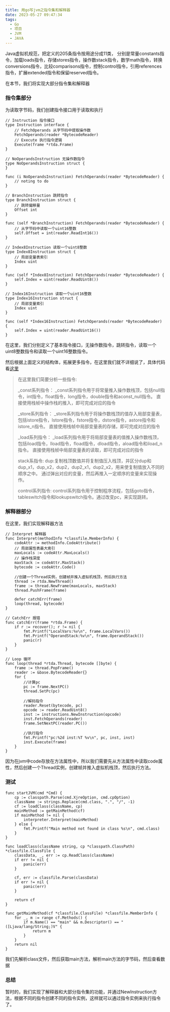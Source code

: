 ```yaml
---
title: 用go写jvm之指令集和解释器
date: 2023-05-27 09:47:34
tags:
  - Go
  - 项目
  - JVM
  - JAVA
---
```

Java虚拟机规范，把定义的205条指令按用途分成11类，
分别是常量constants指令，加载loads指令，存储stores指令，操作数stack指令，数学math指令，转换conversions指令，比较comparisons指令，控制control指令，引用references指令，扩展extended指令和保留reserved指令。

在本节，我们将实现大部分指令集和解释器
<!-- more -->
### 指令集部分
为读取字节码，我们创建指令接口用于读取和执行
````Golang
// Instruction 指令接口
type Instruction interface {
	// FetchOperands 从字节码中提取操作数
	FetchOperands(reader *BytecodeReader)
	// Execute 执行指令逻辑
	Execute(frame *rtda.Frame)
}

// NoOperandsInstruction 无操作数指令
type NoOperandsInstruction struct {
}

func (i NoOperandsInstruction) FetchOperands(reader *BytecodeReader) {
	// noting to do
}

// BranchInstruction 跳转指令
type BranchInstruction struct {
	// 跳转偏移量
	Offset int
}

func (self *BranchInstruction) FetchOperands(reader *BytecodeReader) {
	// 从字节码中读取一个uint16整数
	self.Offset = int(reader.ReadInt16())
}

// Index8Instruction 读取一个uint8整数
type Index8Instruction struct {
	// 局部变量表索引
	Index uint
}

func (self *Index8Instruction) FetchOperands(reader *BytecodeReader) {
	self.Index = uint(reader.ReadUint8())
}

// Index16Instruction 读取一个uint16整数
type Index16Instruction struct {
	// 局部变量索引
	Index uint
}

func (self *Index16Instruction) FetchOperands(reader *BytecodeReader) {
	self.Index = uint(reader.ReadUint16())
}
````
在这里，我们分别定义了基本指令接口，无操作数指令，跳转指令，读取一个uint8整数指令和读取一个uint16整数指令。

然后根据上面定义的结构体，拓展更多指令，在这里我们就不详细说了，具体代码看[这里](https://github.com/TRO148/TroJvm/tree/master/instructions)

> 在这里我们简要分析一些指令:
> 
> _const系列指令：
> _const系列指令用于将常量推入操作数栈顶，包括null指令，int指令，float指令，long指令，double指令和aconst_null指令。
> 直接使用栈帧中操作栈的推入，即可完成对应的指令
> 
> _store系列指令：
> _store系列指令用于将操作数栈顶的值存入局部变量表，包括istore指令，lstore指令，fstore指令，dstore指令，astore指令和istore_n指令。
> 直接使用栈帧中局部变量表的存储，即可完成对应的指令
> 
> _load系列指令：
> _load系列指令用于将局部变量表的值推入操作数栈顶，包括iload指令，lload指令，fload指令，dload指令，aload指令和iload_n指令。
> 直接使用栈帧中局部变量表的读取，即可完成对应的指令
> 
> stack系指令:
> dup:复制栈顶数值并将复制值压入栈顶，并区分dup和dup_x1，dup_x2，dup2，dup2_x1，dup2_x2，用来使复制值放入不同的顺序之中。
> 通过弹出对应的变量，然后再推入一定顺序的变量来实现操作。
> 
> control系列指令:
> control系列指令用于控制程序流程，包括goto指令，tableswitch指令和lookupswitch指令。通过改变pc，来实现跳转。

### 解释器部分
在这里，我们实现解释器方法
````Golang
// Interpret 解释器
func Interpret(methodInfo *classfile.MemberInfo) {
	codeAttr := methodInfo.CodeAttribute()
	// 局部属性表最大索引
	maxLocals := codeAttr.MaxLocals()
	// 操作栈深度
	maxStack := codeAttr.MaxStack()
	bytecode := codeAttr.Code()

	//创建一个Thread实例，创建帧并推入虚拟机栈顶，然后执行方法
	thread := rtda.NewThread()
	frame := thread.NewFrame(maxLocals, maxStack)
	thread.PushFrame(frame)

	defer catchErr(frame)
	loop(thread, bytecode)
}

// CatchErr 报错
func catchErr(frame *rtda.Frame) {
	if r := recover(); r != nil {
		fmt.Printf("LocalVars:%v\n", frame.LocalVars())
		fmt.Printf("OperandStack:%v\n", frame.OperandStack())
		panic(r)
	}
}

// Loop 循环
func loop(thread *rtda.Thread, bytecode []byte) {
	frame := thread.PopFrame()
	reader := &base.BytecodeReader{}
	for {
		//计算pc
		pc := frame.NextPC()
		thread.SetPc(pc)

		//解码指令
		reader.Reset(bytecode, pc)
		opcode := reader.ReadUint8()
		inst := instructions.NewInstruction(opcode)
		inst.FetchOperands(reader)
		frame.SetNextPC(reader.PC())

		//执行指令
		fmt.Printf("pc:%2d inst:%T %v\n", pc, inst, inst)
		inst.Execute(frame)
	}
}
````
因为在jvm中code存放在方法属性中，所以我们需要先从方法属性中读取code属性，然后创建一个Thread实例，创建帧并推入虚拟机栈顶，然后执行方法。

### 测试
````Golang
func startJVM(cmd *Cmd) {
	cp := classpath.Parse(cmd.XjreOption, cmd.cpOption)
	className := strings.Replace(cmd.class, ".", "/", -1)
	cf := loadClass(className, cp)
	mainMethod := getMainMethod(cf)
	if mainMethod != nil {
		interpreter.Interpret(mainMethod)
	} else {
		fmt.Printf("Main method not found in class %s\n", cmd.class)
	}
}

func loadClass(className string, cp *classpath.ClassPath) *classfile.ClassFile {
	classData, _, err := cp.ReadClass(className)
	if err != nil {
		panic(err)
	}

	cf, err := classfile.Parse(classData)
	if err != nil {
		panic(err)
	}

	return cf
}

func getMainMethod(cf *classfile.ClassFile) *classfile.MemberInfo {
	for _, m := range cf.Methods() {
		if m.Name() == "main" && m.Descriptor() == "([Ljava/lang/String;)V" {
			return m
		}
	}
	return nil
}
````
我们先解析class文件，然后获取main方法，解析main方法的字节码，然后查看数据

### 总结
暂时的，我们实现了解释器和大部分指令集的功能，并通过NewInstruction方法，根据不同的指令创建不同的指令实例，这样就可以通过指令实例来执行指令了。
